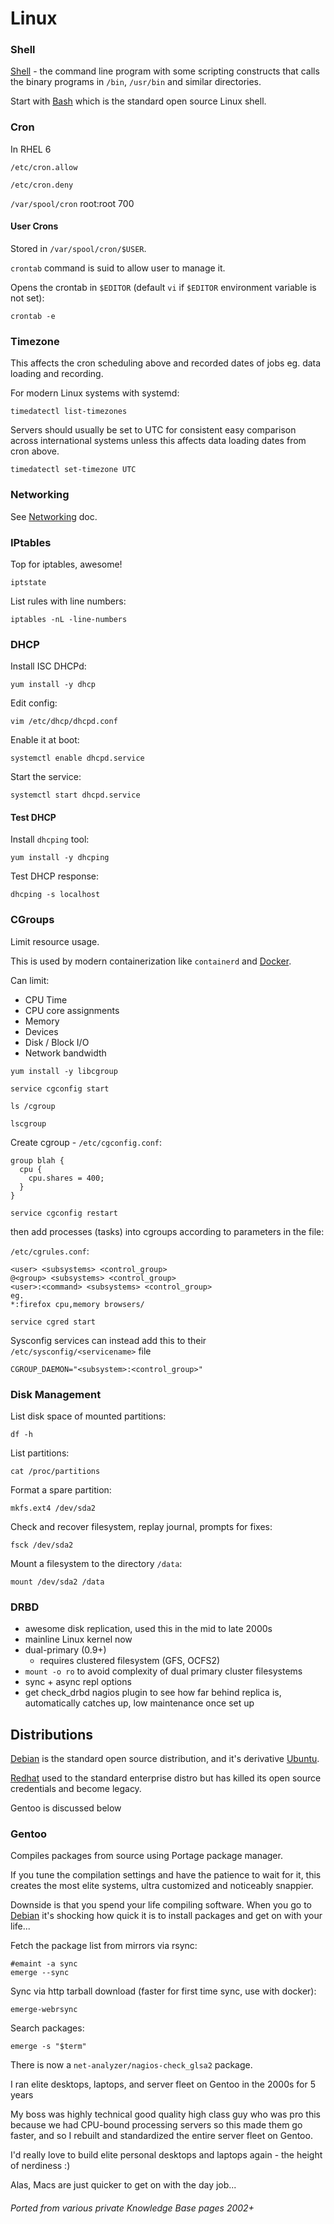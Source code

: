 # Linux

<!-- INDEX_START -->
<!-- INDEX_END -->

### Shell

[Shell](shell.md) - the command line program with some scripting constructs that calls the binary programs in
`/bin`, `/usr/bin` and similar directories.

Start with [Bash](bash.md) which is the standard open source Linux shell.

### Cron

In RHEL 6

`/etc/cron.allow`

`/etc/cron.deny`

`/var/spool/cron` root:root 700

#### User Crons

Stored in `/var/spool/cron/$USER`.

`crontab` command is suid to allow user to manage it.

Opens the crontab in `$EDITOR` (default `vi` if `$EDITOR` environment variable is not set):

```shell
crontab -e
```

### Timezone

This affects the cron scheduling above and recorded dates of jobs eg. data loading and recording.

For modern Linux systems with systemd:

```shell
timedatectl list-timezones
```

Servers should usually be set to UTC for consistent easy comparison across international systems unless this affects
data loading dates from cron above.

```shell
timedatectl set-timezone UTC
```

### Networking

See [Networking](networking.md) doc.

### IPtables

Top for iptables, awesome!

```shell
iptstate
```

List rules with line numbers:

```shell
iptables -nL -line-numbers
```

### DHCP

Install ISC DHCPd:

```shell
yum install -y dhcp
```

Edit config:

```shell
vim /etc/dhcp/dhcpd.conf
```

Enable it at boot:

```shell
systemctl enable dhcpd.service
```

Start the service:

```shell
systemctl start dhcpd.service
```

#### Test DHCP

Install `dhcping` tool:

```shell
yum install -y dhcping
```

Test DHCP response:

```shell
dhcping -s localhost
```

### CGroups

Limit resource usage.

This is used by modern containerization like `containerd` and [Docker](docker.md).

Can limit:

- CPU Time
- CPU core assignments
- Memory
- Devices
- Disk / Block I/O
- Network bandwidth

```shell
yum install -y libcgroup
```

```shell
service cgconfig start
```

```shell
ls /cgroup
```

```shell
lscgroup
```


Create cgroup - `/etc/cgconfig.conf`:
```
group blah {
  cpu {
    cpu.shares = 400;
  }
}
```

```shell
service cgconfig restart
```

then add processes (tasks) into cgroups according to parameters in the file:

`/etc/cgrules.conf`:
```
<user> <subsystems> <control_group>
@<group> <subsystems> <control_group>
<user>:<command> <subsystems> <control_group>
eg.
*:firefox cpu,memory browsers/
```

```shell
service cgred start
```

Sysconfig services can instead add this to their `/etc/sysconfig/<servicename>` file

```shell
CGROUP_DAEMON="<subsystem>:<control_group>"
```

### Disk Management

List disk space of mounted partitions:

```shell
df -h
```

List partitions:

```shell
cat /proc/partitions
```

Format a spare partition:

```shell
mkfs.ext4 /dev/sda2
```

Check and recover filesystem, replay journal, prompts for fixes:

```shell
fsck /dev/sda2
```

Mount a filesystem to the directory `/data`:

```shell
mount /dev/sda2 /data
```

### DRBD

- awesome disk replication, used this in the mid to late 2000s
- mainline Linux kernel now
- dual-primary (0.9+)
  - requires clustered filesystem (GFS, OCFS2)
- `mount -o ro` to avoid complexity of dual primary cluster filesystems
- sync + async repl options
- get check_drbd nagios plugin to see how far behind replica is, automatically catches up, low maintenance once set up

## Distributions

[Debian](debian.md) is the standard open source distribution, and it's derivative [Ubuntu](ubuntu.md).

[Redhat](redhat.md) used to the standard enterprise distro but has killed its open source credentials and become legacy.

Gentoo is discussed below

### Gentoo

Compiles packages from source using Portage package manager.

If you tune the compilation settings and have the patience to wait for it, this creates the most elite systems,
ultra customized and noticeably snappier.

Downside is that you spend your life compiling software.
When you go to [Debian](debian.md) it's shocking how quick it is to install packages and get on with your life...


Fetch the package list from mirrors via rsync:

```
#emaint -a sync
emerge --sync
```

Sync via http tarball download (faster for first time sync, use with docker):

```shell
emerge-webrsync
```

Search packages:

```shell
emerge -s "$term"
```

There is now a `net-analyzer/nagios-check_glsa2` package.

I ran elite desktops, laptops, and server fleet on Gentoo in the 2000s for 5 years

My boss was highly technical good quality high class guy who was pro this because we had CPU-bound processing servers
so this made them go faster, and so I rebuilt and standardized the entire server fleet on Gentoo.

I'd  really love to build elite personal desktops and laptops again - the height of nerdiness :)

Alas, Macs are just quicker to get on with the day job...

###### Ported from various private Knowledge Base pages 2002+
